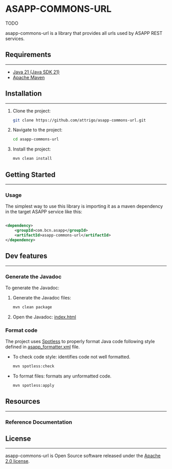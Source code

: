 # ASAPP-COMMONS-URL

TODO

asapp-commons-url is a library that provides all urls used by ASAPP REST services.

## Requirements

***

* [Java 21 (Java SDK 21)](https://www.oracle.com/es/java/technologies/downloads/#java21)
* [Apache Maven](https://maven.apache.org/download.cgi)

## Installation

***

1. Clone the project:
    ```sh
    git clone https://github.com/attrigo/asapp-commons-url.git
    ```

2. Navigate to the project:
    ```sh
    cd asapp-commons-url
    ```

3. Install the project:
    ```sh
    mvn clean install
    ```

## Getting Started

***

### Usage

The simplest way to use this library is importing it as a maven dependency in the target ASAPP service like this:

```xml

<dependency>
    <groupId>com.bcn.asapp</groupId>
    <artifactId>asapp-commons-url</artifactId>
</dependency>
```

## Dev features

***

### Generate the Javadoc

To generate the Javadoc:

1. Generate the Javadoc files:
    ```sh
    mvn clean package
    ```

2. Open the Javadoc: [index.html](target/site/apidocs/index.html)

### Format code

The project uses [Spotless](https://github.com/diffplug/spotless/tree/main/plugin-maven) to properly format Java code following style defined
in [asapp_formatter.xml](../../asapp_formatter.xml) file.

* To check code style: identifies code not well formatted.
    ```sh
    mvn spotless:check
    ```

* To format files: formats any unformatted code.
    ```sh
    mvn spotless:apply
    ```

## Resources

***

### Reference Documentation

## License

***

asapp-commons-url is Open Source software released under the [Apache 2.0 license](https://www.apache.org/licenses/LICENSE-2.0").

